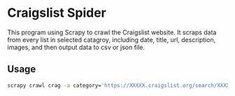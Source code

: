 # Craigslist Spider
This program using Scrapy to crawl the Craigslist website. It scraps data from every list in selected catagroy, including date, title, url, description, images, and then output data to csv or json file.

## Usage
```bash
scrapy crawl crag -a category='https://XXXXX.craigslist.org/search/XXXXX' -o result.json
```